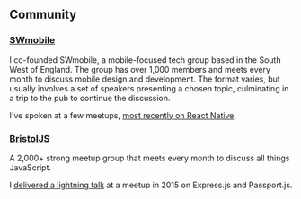 ## Community

### [SWmobile](http://meetup.com/swmobile)

I co-founded SWmobile, a mobile-focused tech group based in the South West of England. The group has over 1,000 members and meets every month to discuss mobile design and development. The format varies, but usually involves a set of speakers presenting a chosen topic, culminating in a trip to the pub to continue the discussion.

I've spoken at a few meetups, [most recently on React Native](https://www.youtube.com/watch?v=QBNSh6FZRFE).

### [BristolJS](http://meetup.com/bristoljs)

A 2,000+ strong meetup group that meets every month to discuss all things JavaScript.

I [delivered a lightning talk](https://www.youtube.com/watch?v=ROUvsRJipUs) at a meetup in 2015 on Express.js and Passport.js.
